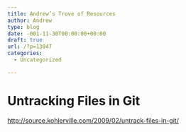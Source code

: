 ```yaml
---
title: Andrew’s Trove of Resources
author: Andrew
type: blog
date: -001-11-30T00:00:00+00:00
draft: true
url: /?p=13047
categories:
  - Uncategorized

---
```

# Untracking Files in Git

http://source.kohlerville.com/2009/02/untrack-files-in-git/